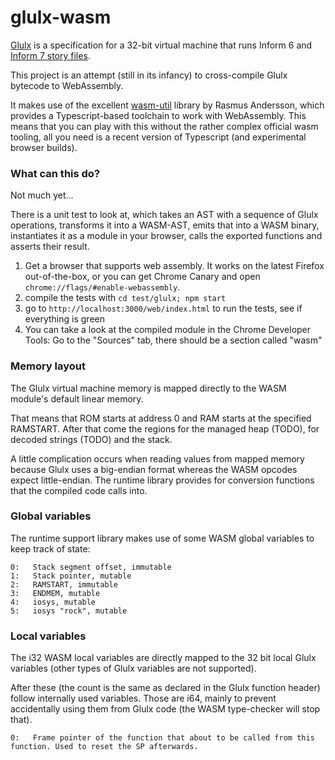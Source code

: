 # glulx-wasm

[Glulx](http://en.wikipedia.org/wiki/Glulx) is a specification for a 32-bit virtual machine that runs Inform 6 and [Inform 7 story files](http://inform7.com).

This project is an attempt (still in its infancy) to cross-compile Glulx bytecode to WebAssembly.

It makes use of the excellent [wasm-util](https://github.com/rsms/wasm-util/) library by Rasmus Andersson, which provides a Typescript-based toolchain to work with WebAssembly. This means that you can play with this without the rather complex official  wasm tooling, all you need is a recent version of Typescript (and experimental browser builds).

### What can this do?

Not much yet...

There is a unit test to look at, which takes an AST with a sequence of Glulx operations, transforms it into a WASM-AST, emits that into a WASM binary, instantiates it as a module in your browser, calls the exported functions and asserts their result.

1. Get a browser that supports web assembly. It works on the latest Firefox out-of-the-box, or you can get Chrome Canary and open `chrome://flags/#enable-webassembly`.
2. compile the tests with `cd test/glulx; npm start`
3. go to `http://localhost:3000/web/index.html` to run the tests, see if everything is green
4. You can take a look at the compiled module in the Chrome Developer Tools: Go to the "Sources" tab, there should be a section called "wasm"


### Memory layout

The Glulx virtual machine memory is mapped directly to the WASM module's default linear memory.

That means that ROM starts at address 0 and RAM starts at the specified RAMSTART.
After that come the regions for the managed heap (TODO), for decoded strings (TODO) and the stack.

A little complication occurs when reading values from mapped memory because Glulx uses a big-endian format 
whereas the WASM opcodes expect little-endian. The runtime library provides for conversion functions
that the compiled code calls into.

### Global variables

The runtime support library makes use of some WASM global variables to keep track of state:

```
0:   Stack segment offset, immutable
1:   Stack pointer, mutable
2:   RAMSTART, immutable
3:   ENDMEM, mutable
4:   iosys, mutable
5:   iosys "rock", mutable
```

### Local variables

The i32 WASM local variables are directly mapped to the 32 bit local Glulx variables
(other types of Glulx variables are not supported).

After these (the count is the same as declared in the Glulx function header) follow
internally used variables. Those are i64, mainly to prevent accidentally using them
from Glulx code (the WASM type-checker will stop that).

```
0:   Frame pointer of the function that about to be called from this function. Used to reset the SP afterwards.
```